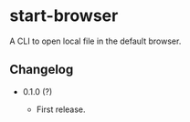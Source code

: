 start-browser
=============

A CLI to open local file in the default browser.

Changelog
---------

* 0.1.0 (?)

    - First release.
